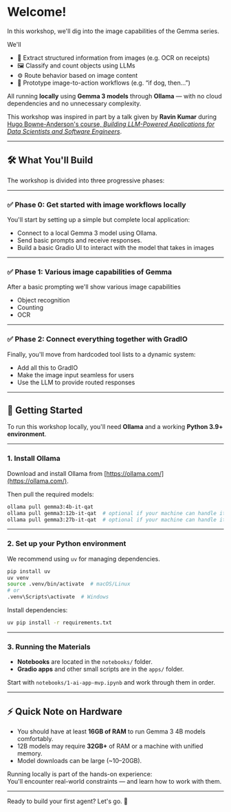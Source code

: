 # Welcome!

In this workshop, we'll dig into the image capabilities of the Gemma series.

We'll
- 🧾 Extract structured information from images (e.g. OCR on receipts)
- 🖼️ Classify and count objects using LLMs
- ⚙️ Route behavior based on image content
- 🚦 Prototype image-to-action workflows (e.g. “if dog, then…”)

All running **locally** using **Gemma 3 models** through **Ollama** — with no cloud dependencies and no unnecessary complexity.


This workshop was inspired in part by a talk given by **Ravin Kumar** during [Hugo Bowne-Anderson's course, *Building LLM-Powered Applications for Data Scientists and Software Engineers*](https://maven.com/s/course/d56067f338).

---

## 🛠 What You'll Build

The workshop is divided into three progressive phases:

---

### ✅ Phase 0: Get started with image workflows locally

You'll start by setting up a simple but complete local application:
- Connect to a local Gemma 3 model using Ollama.
- Send basic prompts and receive responses.
- Build a basic Gradio UI to interact with the model that takes in images


---

### ✅ Phase 1: Various image capabilities of Gemma

After a basic prompting we'll show various image capabilities

- Object recognition
- Counting
- OCR

---

### ✅ Phase 2: Connect everything together with GradIO

Finally, you'll move from hardcoded tool lists to a dynamic system:
- Add all this to GradIO
- Make the image input seamless for users
- Use the LLM to provide routed responses

---

## 🚀 Getting Started

To run this workshop locally, you'll need **Ollama** and a working **Python 3.9+ environment**.

---

### 1. Install Ollama

Download and install Ollama from [https://ollama.com/](https://ollama.com/).

Then pull the required models:

```bash
ollama pull gemma3:4b-it-qat
ollama pull gemma3:12b-it-qat  # optional if your machine can handle it
ollama pull gemma3:27b-it-qat  # optional if your machine can handle it

```

---

### 2. Set up your Python environment

We recommend using `uv` for managing dependencies.

```bash
pip install uv
uv venv
source .venv/bin/activate  # macOS/Linux
# or
.venv\Scripts\activate  # Windows
```

Install dependencies:

```bash
uv pip install -r requirements.txt
```

---

### 3. Running the Materials

- **Notebooks** are located in the `notebooks/` folder.
- **Gradio apps** and other small scripts are in the `apps/` folder.

Start with `notebooks/1-ai-app-mvp.ipynb` and work through them in order.

---

## ⚡ Quick Note on Hardware

- You should have at least **16GB of RAM** to run Gemma 3 4B models comfortably.
- 12B models may require **32GB+** of RAM or a machine with unified memory.
- Model downloads can be large (~10–20GB).

Running locally is part of the hands-on experience:  
You'll encounter real-world constraints — and learn how to work with them.

---

Ready to build your first agent? Let's go. 🚀
